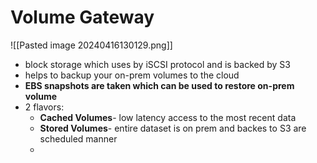 
# Volume Gateway
![[Pasted image 20240416130129.png]]
- block storage which uses by iSCSI protocol  and is backed by S3
- helps to backup your on-prem volumes to the cloud
- **EBS snapshots are taken which can be used to restore on-prem volume**
- 2 flavors:
	- **Cached Volumes**- low latency access to the most recent data
	- **Stored Volumes**- entire dataset is on prem and backes to S3 are scheduled manner
	- 
